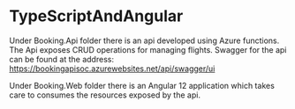 ﻿# TypeScriptAndAngular
 
 Under Booking.Api folder there is an api developed using Azure functions. The Api exposes CRUD operations for managing flights. Swagger for the api can be found at the address: https://bookingapisoc.azurewebsites.net/api/swagger/ui

Under Booking.Web folder there is an Angular 12 application which takes care to consumes the resources exposed by the api. 
 
